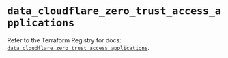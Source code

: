 # `data_cloudflare_zero_trust_access_applications`

Refer to the Terraform Registry for docs: [`data_cloudflare_zero_trust_access_applications`](https://registry.terraform.io/providers/cloudflare/cloudflare/5.1.0/docs/data-sources/zero_trust_access_applications).
